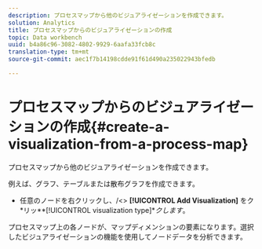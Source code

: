 ```yaml
---
description: プロセスマップから他のビジュアライゼーションを作成できます。
solution: Analytics
title: プロセスマップからのビジュアライゼーションの作成
topic: Data workbench
uuid: b4a86c96-3082-4802-9929-6aafa33fcb8c
translation-type: tm+mt
source-git-commit: aec1f7b14198cdde91f61d490a235022943bfedb

---
```



# プロセスマップからのビジュアライゼーションの作成{#create-a-visualization-from-a-process-map}

プロセスマップから他のビジュアライゼーションを作成できます。

例えば、グラフ、テーブルまたは散布グラフを作成できます。

* 任意のノードを右クリックし、/&lt;> **[!UICONTROL Add Visualization]** をク *リッ&#x200B;**[!UICONTROL visualization type]**クします*。

プロセスマップ上の各ノードが、マップディメンションの要素になります。選択したビジュアライゼーションの機能を使用してノードデータを分析できます。

